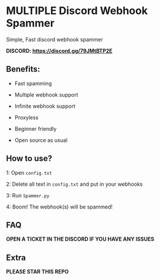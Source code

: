 # MULTIPLE Discord Webhook Spammer
Simple, Fast discord webhook spammer

**DISCORD: https://discord.gg/79JMtBTP2E**

## Benefits:
- Fast spamming

- Multiple webhook support

- Infinite webhook support

- Proxyless

- Beginner friendly

- Open source as usual

## How to use?
1: Open `config.txt`

2: Delete all text in `config.txt` and put in your webhooks

3: Run `Spammer.py`

4: Boom! The webhook(s) will be spammed!

## FAQ
**OPEN A TICKET IN THE DISCORD IF YOU HAVE ANY ISSUES**

## Extra
**PLEASE STAR THIS REPO**
